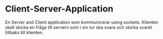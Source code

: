 # Client-Server-Application

En Server and Client application som kommunicerar using sockets. Klienten skall skicka en fråga till servern 
som i sin tur ska svara och skicka svaret tillbaks till klienten.
